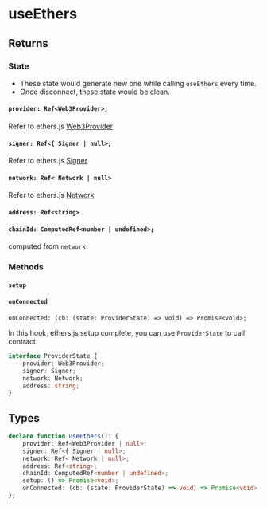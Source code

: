 # useEthers

## Returns

### State

- These state would generate new one while calling `useEthers` every time.
- Once disconnect, these state would be clean.

#### `provider: Ref<Web3Provider>;`
Refer to ethers.js [Web3Provider](https://docs.ethers.io/v5/api/providers/other/#Web3Provider)

#### `signer: Ref<{ Signer | null>;`
Refer to ethers.js [Signer](https://docs.ethers.io/v5/api/signer/#Signer)

#### `network: Ref< Network | null>`
Refer to ethers.js [Network](https://docs.ethers.io/v5/api/providers/types/#providers-Network)

#### `address: Ref<string>`

#### `chainId: ComputedRef<number | undefined>;`
computed from `network`


### Methods
#### `setup`

#### `onConnected`

`onConnected: (cb: (state: ProviderState) => void) => Promise<void>;`

In this hook, ethers.js setup complete, you can use `ProviderState` to call contract.

```ts
interface ProviderState {
    provider: Web3Provider;
    signer: Signer;
    network: Network;
    address: string;
}
```

## Types
```typescript
declare function useEthers(): {
    provider: Ref<Web3Provider | null>;
    signer: Ref<{ Signer | null>;
    network: Ref< Network | null>;
    address: Ref<string>;
    chainId: ComputedRef<number | undefined>;
    setup: () => Promise<void>;
    onConnected: (cb: (state: ProviderState) => void) => Promise<void>;
};
```